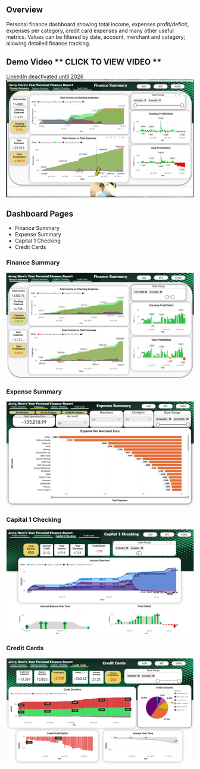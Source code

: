## Overview 
Personal finance dashboard showing total income, expenses profit/deficit, expenses per category, credit card expenses and many other useful metrics. Values can be filtered by date, account, merchant and category; allowing detailed finance tracking. 

## Demo Video ** CLICK TO VIEW VIDEO **
LinkedIn deactivated until 2026
[![Watch the video](https://github.com/Jcooking26/Personal-Analysis-Projects/blob/0b06f382cdec66e0f1a9eea3373b4c495c475260/Personal%20Finance%20Dashboard/pics/thumbnail.png)](https://www.linkedin.com/posts/jerry-cook-iii-447166138_financedashboard-financialplanning-money-activity-7362095034218815489-HMfR?utm_source=share&utm_medium=member_desktop&rcm=ACoAACF7nPcBNrTTisEKV5JYY0i_CvXWBZG3vPU)

## Dashboard Pages
* Finance Summary
* Expense Summary
* Capital 1 Checking 
* Credit Cards 

### Finance Summary
![alt text](https://github.com/Jcooking26/Personal-Analysis-Projects/blob/aa12a575e9f3862dd36cae8fd71864a5142bbe00/Personal%20Finance%20Dashboard/pics/Finance%20Summary.png)
### Expense Summary
![alt text](https://github.com/Jcooking26/Personal-Analysis-Projects/blob/c3bd380d5b0934595167dbf779d2004ed9f73e9e/Personal%20Finance%20Dashboard/pics/Expense%20Summary.png)
### Capital 1 Checking
![alt text](https://github.com/Jcooking26/Personal-Analysis-Projects/blob/c3bd380d5b0934595167dbf779d2004ed9f73e9e/Personal%20Finance%20Dashboard/pics/Capital%201%20Checking.png)
### Credit Cards
![alt text](https://github.com/Jcooking26/Personal-Analysis-Projects/blob/c3bd380d5b0934595167dbf779d2004ed9f73e9e/Personal%20Finance%20Dashboard/pics/Credit%20Cards.png)
